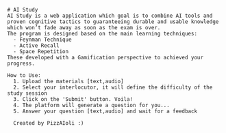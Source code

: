     # AI Study
    AI Study is a web application which goal is to combine AI tools and proven cognitive tactics to guaranteeing durable and usable knowledge which won’t fade away as soon as the exam is over.
    The program is designed based on the main learning techniques:
      - Feynman Technique
      - Active Recall
      - Space Repetition
    These developed with a Gamification perspective to achieved your progress.

    How to Use:
      1. Upload the materials [text,audio]
      2. Select your interlocutor, it will define the difficulty of the study session
      3. Click on the 'Submit' button. Voila!
      4. The platform will generate a question for you...
      5. Answer your question [text,audio] and wait for a feedback

      Created by PizzAIoli :)
